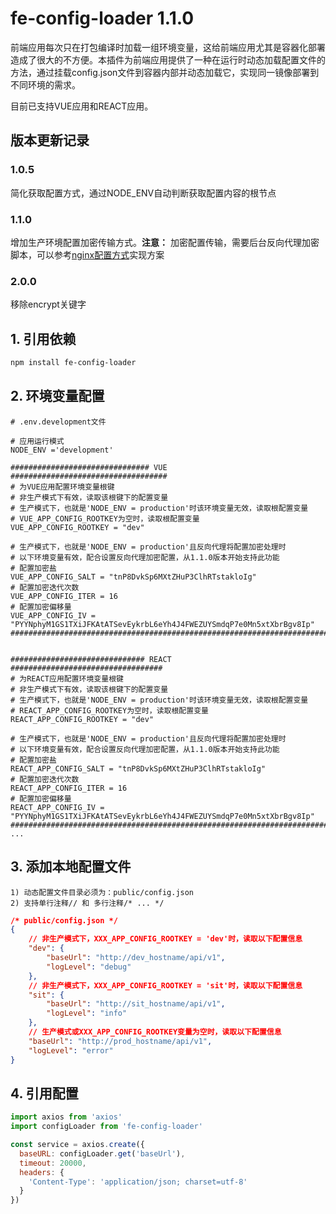 # fe-config-loader 1.1.0

前端应用每次只在打包编译时加载一组环境变量，这给前端应用尤其是容器化部署造成了很大的不方便。本插件为前端应用提供了一种在运行时动态加载配置文件的方法，通过挂载config.json文件到容器内部并动态加载它，实现同一镜像部署到不同环境的需求。

目前已支持VUE应用和REACT应用。

## 版本更新记录

### 1.0.5
简化获取配置方式，通过NODE_ENV自动判断获取配置内容的根节点
### 1.1.0
增加生产环境配置加密传输方式。**注意：** 加密配置传输，需要后台反向代理加密脚本，可以参考[nginx配置方式](./nginx)实现方案
### 2.0.0
移除encrypt关键字

## 1. 引用依赖

``` bash
npm install fe-config-loader
```

## 2. 环境变量配置

```
# .env.development文件

# 应用运行模式
NODE_ENV ='development'

############################### VUE ###################################
# 为VUE应用配置环境变量根键
# 非生产模式下有效，读取该根键下的配置变量
# 生产模式下，也就是'NODE_ENV = production'时该环境变量无效，读取根配置变量
# VUE_APP_CONFIG_ROOTKEY为空时，读取根配置变量
VUE_APP_CONFIG_ROOTKEY = "dev"

# 生产模式下，也就是'NODE_ENV = production'且反向代理将配置加密处理时
# 以下环境变量有效，配合设置反向代理加密配置，从1.1.0版本开始支持此功能
# 配置加密盐
VUE_APP_CONFIG_SALT = "tnP8DvkSp6MXtZHuP3ClhRTstakloIg"
# 配置加密迭代次数
VUE_APP_CONFIG_ITER = 16
# 配置加密偏移量
VUE_APP_CONFIG_IV = "PYYNphyM1GS1TXiJFKAtATSevEykrbL6eYh4J4FWEZUYSmdqP7e0Mn5xtXbrBgv8Ip"
#######################################################################


############################## REACT ##################################
# 为REACT应用配置环境变量根键
# 非生产模式下有效，读取该根键下的配置变量
# 生产模式下，也就是'NODE_ENV = production'时该环境变量无效，读取根配置变量
# REACT_APP_CONFIG_ROOTKEY为空时，读取根配置变量
REACT_APP_CONFIG_ROOTKEY = "dev"

# 生产模式下，也就是'NODE_ENV = production'且反向代理将配置加密处理时
# 以下环境变量有效，配合设置反向代理加密配置，从1.1.0版本开始支持此功能
# 配置加密盐
REACT_APP_CONFIG_SALT = "tnP8DvkSp6MXtZHuP3ClhRTstakloIg"
# 配置加密迭代次数
REACT_APP_CONFIG_ITER = 16
# 配置加密偏移量
REACT_APP_CONFIG_IV = "PYYNphyM1GS1TXiJFKAtATSevEykrbL6eYh4J4FWEZUYSmdqP7e0Mn5xtXbrBgv8Ip"
#######################################################################
...
```

## 3. 添加本地配置文件

    1) 动态配置文件目录必须为：public/config.json
    2) 支持单行注释// 和 多行注释/* ... */

``` json
/* public/config.json */
{
    // 非生产模式下，XXX_APP_CONFIG_ROOTKEY = 'dev'时，读取以下配置信息
    "dev": {
        "baseUrl": "http://dev_hostname/api/v1",
        "logLevel": "debug"
    },
    // 非生产模式下，XXX_APP_CONFIG_ROOTKEY = 'sit'时，读取以下配置信息
    "sit": {
        "baseUrl": "http://sit_hostname/api/v1",
        "logLevel": "info"
    },
    // 生产模式或XXX_APP_CONFIG_ROOTKEY变量为空时，读取以下配置信息
    "baseUrl": "http://prod_hostname/api/v1",
    "logLevel": "error"
}
```

## 4. 引用配置
``` javascript
import axios from 'axios'
import configLoader from 'fe-config-loader'

const service = axios.create({
  baseURL: configLoader.get('baseUrl'),
  timeout: 20000,
  headers: {
    'Content-Type': 'application/json; charset=utf-8'
  }
})
```
